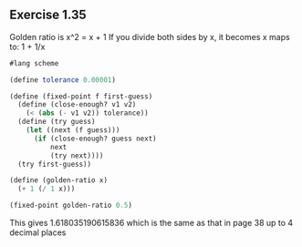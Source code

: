 ## Exercise 1.35

Golden ratio is
x^2 = x + 1
If you divide both sides by x, it becomes
x maps to: 1 + 1/x

```scheme
#lang scheme

(define tolerance 0.00001)

(define (fixed-point f first-guess)
  (define (close-enough? v1 v2)
    (< (abs (- v1 v2)) tolerance))
  (define (try guess)
    (let ((next (f guess)))
      (if (close-enough? guess next)
          next
          (try next))))
  (try first-guess))

(define (golden-ratio x)
  (+ 1 (/ 1 x)))

(fixed-point golden-ratio 0.5)
```

This gives 1.618035190615836 which is the same as that in page 38 up to 4 decimal places